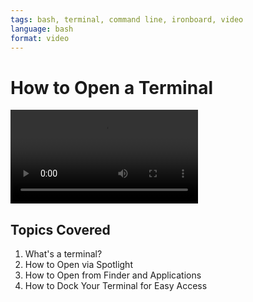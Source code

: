 ```yaml
---
tags: bash, terminal, command line, ironboard, video
language: bash
format: video
---
```


# How to Open a Terminal

<video controls>
  <source src="http://flatiron-videos.s3.amazonaws.com/ironboard/how-to-open-terminal.mp4" type="video/mp4">
    Your browser does not support the video tag. We recommend using Chrome
</video>

## Topics Covered

1. What's a terminal?
2. How to Open via Spotlight
3. How to Open from Finder and Applications
4. How to Dock Your Terminal for Easy Access

